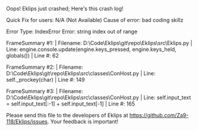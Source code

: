 Oops! Eklips just crashed;
Here's this crash log!

Quick Fix for users: N/A (Not Available)
Cause of error: bad coding skillz

Error Type: IndexError
Error: string index out of range

FrameSummary #1:
  | Filename: D:\Code\Eklips\git\repo\Eklips\src\Eklips.py
  | Line: engine.console.update(engine.keys_pressed, engine.keys_held, globals())
  | Line #: 62

FrameSummary #2:
  | Filename: D:\Code\Eklips\git\repo\Eklips\src\classes\ConHost.py
  | Line: self._prockey(char)
  | Line #: 149

FrameSummary #3:
  | Filename: D:\Code\Eklips\git\repo\Eklips\src\classes\ConHost.py
  | Line: self.input_text = self.input_text[:-1] + self.input_text[-1]
  | Line #: 165


Please send this file to the developers of Eklips at https://github.com/Za9-118/Eklips/issues. 
Your feedback is important!